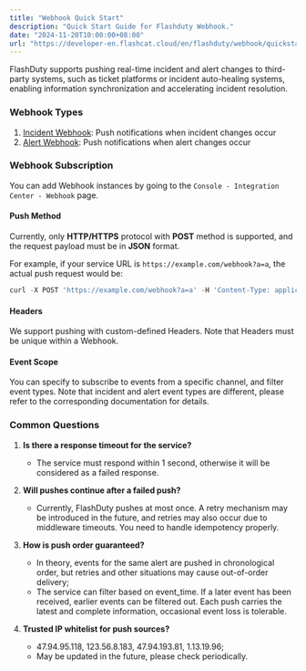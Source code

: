 ```yaml
---
title: "Webhook Quick Start"
description: "Quick Start Guide for Flashduty Webhook."
date: "2024-11-20T10:00:00+08:00"
url: "https://developer-en.flashcat.cloud/en/flashduty/webhook/quickstart"
---
```


FlashDuty supports pushing real-time incident and alert changes to third-party systems, such as ticket platforms or incident auto-healing systems, enabling information synchronization and accelerating incident resolution.

### Webhook Types

1. [Incident Webhook](https://developer-en.flashcat.cloud/en/flashduty/webhook/incident-webhook): Push notifications when incident changes occur
2. [Alert Webhook](https://developer-en.flashcat.cloud/en/flashduty/webhook/alert-webhook): Push notifications when alert changes occur

### Webhook Subscription

You can add Webhook instances by going to the `Console - Integration Center - Webhook` page.

#### Push Method

Currently, only **HTTP/HTTPS** protocol with **POST** method is supported, and the request payload must be in **JSON** format.

For example, if your service URL is `https://example.com/webhook?a=a`, the actual push request would be:

```js
curl -X POST 'https://example.com/webhook?a=a' -H 'Content-Type: application/json' -d '{payload}'
```

#### Headers

We support pushing with custom-defined Headers. Note that Headers must be unique within a Webhook.

#### Event Scope

You can specify to subscribe to events from a specific channel, and filter event types. Note that incident and alert event types are different, please refer to the corresponding documentation for details.

### Common Questions

1. **Is there a response timeout for the service?**

   - The service must respond within 1 second, otherwise it will be considered as a failed response.

2. **Will pushes continue after a failed push?**

   - Currently, FlashDuty pushes at most once. A retry mechanism may be introduced in the future, and retries may also occur due to middleware timeouts. You need to handle idempotency properly.

3. **How is push order guaranteed?**

   - In theory, events for the same alert are pushed in chronological order, but retries and other situations may cause out-of-order delivery;
   - The service can filter based on event_time. If a later event has been received, earlier events can be filtered out. Each push carries the latest and complete information, occasional event loss is tolerable.

4. **Trusted IP whitelist for push sources?**
   - 47.94.95.118, 123.56.8.183, 47.94.193.81, 1.13.19.96;
   - May be updated in the future, please check periodically. 